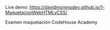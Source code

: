Live demo: https://davidmorenodev.github.io/1-MaquetacionWebHTMLyCSS/

Examen maquetación CodeHouse Academy
